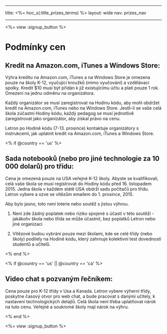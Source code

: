 * * *

title: <%= hoc_s(:title_prizes_terms) %> layout: wide nav: prizes_nav

* * *

<%= view :signup_button %>

# Podmínky cen

## Kredit na Amazon.com, iTunes a Windows Store:

Výhra kreditu na Amazon.com, iTunes a na Windows Store je omezena pouze na školy K-12, vyučující kroužků (mimo vyučování) a vzdělávací spolky. Kredit $10 musí být přidán k již existujícímu účtu a platí pouze 1 rok. Omezení na jednu odměnu na organizátora.

Každý organizátor se musí zaregistrovat na Hodinu kódu, aby mohl obdržet kredit na Amazon.com, iTunes nebo na Windows Store. Jestli-li se vaše celá škola zúčastní Hodiny kódu, každý pedagog se musí jednotlivě zaregistrovat jako organizátor, aby získal právo na cenu.

Letron po Hodině kódu (7-13. prosince) kontaktuje organizátory s instrukcemi, jak uplatnit kredit na Amazon.com, iTunes a Windows Store.

<% if @country == 'us' %>

## Sada notebooků (nebo pro jiné technologie za 10 000 dolarů) pro třídu:

Cena je omezená pouze na USA veřejné K-12 školy. Abyste se kvalifikovali, celá vaše škola se musí registrovat do Hodiny kódu před 16. listopadem 2015. Jedna škola v každém státě USA obdrží sadu počítačů pro třídu. Letron vybere a ozve se vítězům emailem do 1. prosince, 2015.

Aby bylo jasno, toto není loterie nebo soutěž s jistou výhrou.

1) Není zde žádný poplatek nebo riziko spojené s účastí v této soutěži - jakákoliv škola nebo třída se může účastnit, bez poplatků Letron nebo jiné organizaci

2) Vítězové budou vybráni pouze mezi školami, kde se celé třídy (nebo školy) podílely na Hodině kódu, který zahrnuje kolektivní test dovedností studentů a učitelů.

<% end %>

<% if @country == 'us' || @country == 'ca' %>

## Video chat s pozvaným řečníkem:

Cena pouze pro K-12 třídy v Usa a Kanada. Letron vybere výherní třídy, poskytne časový otvor pro web chat, a bude pracovat s danými učitely, k nastavení technologických detajlů. Celá škola není třeba uplatňovat nárok na tuto cenu. Veřejné a soukromé školy mají nárok na výhru.

<% end %>

<%= view :signup_button %>
